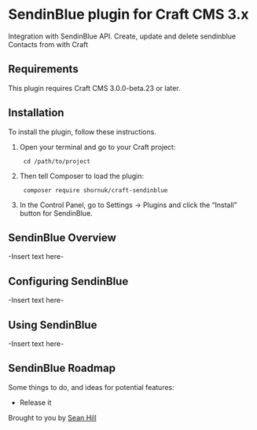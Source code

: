 # SendinBlue plugin for Craft CMS 3.x

Integration with SendinBlue API. Create, update and delete sendinblue Contacts from with Craft

## Requirements

This plugin requires Craft CMS 3.0.0-beta.23 or later.

## Installation

To install the plugin, follow these instructions.

1. Open your terminal and go to your Craft project:

        cd /path/to/project

2. Then tell Composer to load the plugin:

        composer require shornuk/craft-sendinblue

3. In the Control Panel, go to Settings → Plugins and click the “Install” button for SendinBlue.

## SendinBlue Overview

-Insert text here-

## Configuring SendinBlue

-Insert text here-

## Using SendinBlue

-Insert text here-

## SendinBlue Roadmap

Some things to do, and ideas for potential features:

* Release it

Brought to you by [Sean Hill](shorn.co.uk)

